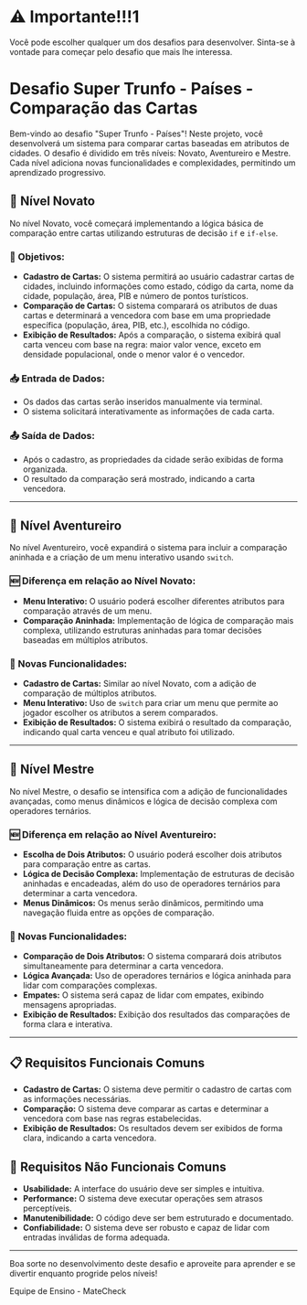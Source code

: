 # ⚠️ Importante!!!1
Você pode escolher qualquer um dos desafios para desenvolver. Sinta-se à vontade para começar pelo desafio que mais lhe interessa.

# Desafio Super Trunfo - Países - Comparação das Cartas

Bem-vindo ao desafio "Super Trunfo - Países"! Neste projeto, você desenvolverá um sistema para comparar cartas baseadas em atributos de cidades. O desafio é dividido em três níveis: Novato, Aventureiro e Mestre. Cada nível adiciona novas funcionalidades e complexidades, permitindo um aprendizado progressivo.

## 🏅 Nível Novato

No nível Novato, você começará implementando a lógica básica de comparação entre cartas utilizando estruturas de decisão `if` e `if-else`.

### 🚩 Objetivos:
- **Cadastro de Cartas:** O sistema permitirá ao usuário cadastrar cartas de cidades, incluindo informações como estado, código da carta, nome da cidade, população, área, PIB e número de pontos turísticos.
- **Comparação de Cartas:** O sistema comparará os atributos de duas cartas e determinará a vencedora com base em uma propriedade específica (população, área, PIB, etc.), escolhida no código.
- **Exibição de Resultados:** Após a comparação, o sistema exibirá qual carta venceu com base na regra: maior valor vence, exceto em densidade populacional, onde o menor valor é o vencedor.

### 📥 Entrada de Dados:
- Os dados das cartas serão inseridos manualmente via terminal.
- O sistema solicitará interativamente as informações de cada carta.

### 📤 Saída de Dados:
- Após o cadastro, as propriedades da cidade serão exibidas de forma organizada.
- O resultado da comparação será mostrado, indicando a carta vencedora.

---

## 🏅 Nível Aventureiro

No nível Aventureiro, você expandirá o sistema para incluir a comparação aninhada e a criação de um menu interativo usando `switch`.

### 🆕 Diferença em relação ao Nível Novato:
- **Menu Interativo:** O usuário poderá escolher diferentes atributos para comparação através de um menu.
- **Comparação Aninhada:** Implementação de lógica de comparação mais complexa, utilizando estruturas aninhadas para tomar decisões baseadas em múltiplos atributos.

### 🚩 Novas Funcionalidades:
- **Cadastro de Cartas:** Similar ao nível Novato, com a adição de comparação de múltiplos atributos.
- **Menu Interativo:** Uso de `switch` para criar um menu que permite ao jogador escolher os atributos a serem comparados.
- **Exibição de Resultados:** O sistema exibirá o resultado da comparação, indicando qual carta venceu e qual atributo foi utilizado.

---

## 🏅 Nível Mestre

No nível Mestre, o desafio se intensifica com a adição de funcionalidades avançadas, como menus dinâmicos e lógica de decisão complexa com operadores ternários.

### 🆕 Diferença em relação ao Nível Aventureiro:
- **Escolha de Dois Atributos:** O usuário poderá escolher dois atributos para comparação entre as cartas.
- **Lógica de Decisão Complexa:** Implementação de estruturas de decisão aninhadas e encadeadas, além do uso de operadores ternários para determinar a carta vencedora.
- **Menus Dinâmicos:** Os menus serão dinâmicos, permitindo uma navegação fluida entre as opções de comparação.

### 🚩 Novas Funcionalidades:
- **Comparação de Dois Atributos:** O sistema comparará dois atributos simultaneamente para determinar a carta vencedora.
- **Lógica Avançada:** Uso de operadores ternários e lógica aninhada para lidar com comparações complexas.
- **Empates:** O sistema será capaz de lidar com empates, exibindo mensagens apropriadas.
- **Exibição de Resultados:** Exibição dos resultados das comparações de forma clara e interativa.

---

## 📋 Requisitos Funcionais Comuns
- **Cadastro de Cartas:** O sistema deve permitir o cadastro de cartas com as informações necessárias.
- **Comparação:** O sistema deve comparar as cartas e determinar a vencedora com base nas regras estabelecidas.
- **Exibição de Resultados:** Os resultados devem ser exibidos de forma clara, indicando a carta vencedora.

## 📌 Requisitos Não Funcionais Comuns
- **Usabilidade:** A interface do usuário deve ser simples e intuitiva.
- **Performance:** O sistema deve executar operações sem atrasos perceptíveis.
- **Manutenibilidade:** O código deve ser bem estruturado e documentado.
- **Confiabilidade:** O sistema deve ser robusto e capaz de lidar com entradas inválidas de forma adequada.

---

Boa sorte no desenvolvimento deste desafio e aproveite para aprender e se divertir enquanto progride pelos níveis!

Equipe de Ensino - MateCheck
